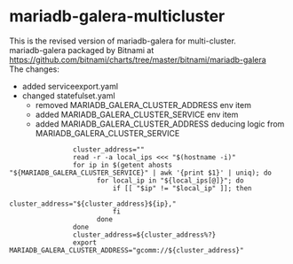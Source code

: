 # mariadb-galera-multicluster
This is the revised version of mariadb-galera for multi-cluster.   
mariadb-galera packaged by Bitnami at https://github.com/bitnami/charts/tree/master/bitnami/mariadb-galera  
The changes:
- added serviceexport.yaml
- changed statefulset.yaml
  - removed MARIADB_GALERA_CLUSTER_ADDRESS env item
  - added MARIADB_GALERA_CLUSTER_SERVICE env item
  - added MARIADB_GALERA_CLUSTER_ADDRESS deducing logic from MARIADB_GALERA_CLUSTER_SERVICE
```
                cluster_address=""
                read -r -a local_ips <<< "$(hostname -i)"
                for ip in $(getent ahosts "${MARIADB_GALERA_CLUSTER_SERVICE}" | awk '{print $1}' | uniq); do
                      for local_ip in "${local_ips[@]}"; do
                          if [[ "$ip" != "$local_ip" ]]; then
                              cluster_address="${cluster_address}${ip},"
                          fi
                      done
                done
                cluster_address=${cluster_address%?} 
                export MARIADB_GALERA_CLUSTER_ADDRESS="gcomm://${cluster_address}"
```

